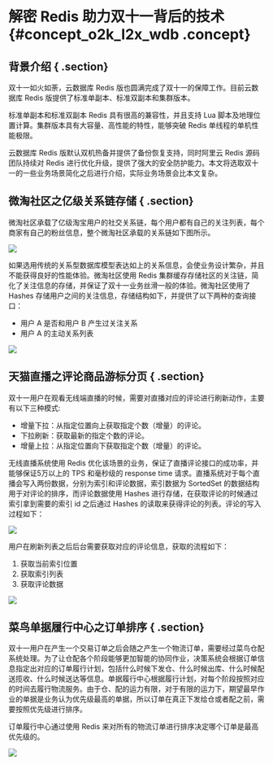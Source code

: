 # 解密 Redis 助力双十一背后的技术 {#concept_o2k_l2x_wdb .concept}

## 背景介绍 { .section}

双十一如火如荼，云数据库 Redis 版也圆满完成了双十一的保障工作。目前云数据库 Redis 版提供了标准单副本、标准双副本和集群版本。

标准单副本和标准双副本 Redis 具有很高的兼容性，并且支持 Lua 脚本及地理位置计算。集群版本具有大容量、高性能的特性，能够突破 Redis 单线程的单机性能极限。

云数据库 Redis 版默认双机热备并提供了备份恢复支持，同时阿里云 Redis 源码团队持续对 Redis 进行优化升级，提供了强大的安全防护能力。本文将选取双十一的一些业务场景简化之后进行介绍，实际业务场景会比本文复杂。

## 微淘社区之亿级关系链存储 { .section}

微淘社区承载了亿级淘宝用户的社交关系链，每个用户都有自己的关注列表，每个商家有自己的粉丝信息，整个微淘社区承载的关系链如下图所示。

![](http://static-aliyun-doc.oss-cn-hangzhou.aliyuncs.com/assets/img/3167/3169_zh-CN.png)

如果选用传统的关系型数据库模型表达如上的关系信息，会使业务设计繁杂，并且不能获得良好的性能体验。微淘社区使用 Redis 集群缓存存储社区的关注链，简化了关注信息的存储，并保证了双十一业务丝滑一般的体验。微淘社区使用了 Hashes 存储用户之间的关注信息，存储结构如下，并提供了以下两种的查询接口：

-   用户 A 是否和用户 B 产生过关注关系
-   用户 A 的主动关系列表

![](http://static-aliyun-doc.oss-cn-hangzhou.aliyuncs.com/assets/img/3167/3171_zh-CN.png)

## 天猫直播之评论商品游标分页 { .section}

双十一用户在观看无线端直播的时候，需要对直播对应的评论进行刷新动作，主要有以下三种模式:

-   增量下拉：从指定位置向上获取指定个数（增量）的评论。
-   下拉刷新：获取最新的指定个数的评论。
-   增量上拉：从指定位置向下获取指定个数（增量）的评论。

无线直播系统使用 Redis 优化该场景的业务，保证了直播评论接口的成功率，并能够保证5万以上的 TPS 和毫秒级的 response time 请求。直播系统对于每个直播会写入两份数据，分别为索引和评论数据，索引数据为 SortedSet 的数据结构用于对评论的排序，而评论数据使用 Hashes 进行存储，在获取评论的时候通过索引拿到需要的索引 id 之后通过 Hashes 的读取来获得评论的列表。评论的写入过程如下：

![](http://static-aliyun-doc.oss-cn-hangzhou.aliyuncs.com/assets/img/3167/3173_zh-CN.png)

用户在刷新列表之后后台需要获取对应的评论信息，获取的流程如下：

1.  获取当前索引位置
2.  获取索引列表
3.  获取评论数据

![](http://static-aliyun-doc.oss-cn-hangzhou.aliyuncs.com/assets/img/3167/3174_zh-CN.png)

## 菜鸟单据履行中心之订单排序 { .section}

双十一用户在产生一个交易订单之后会随之产生一个物流订单，需要经过菜鸟仓配系统处理。为了让仓配各个阶段能够更加智能的协同作业，决策系统会根据订单信息指定出对应的订单履行计划，包括什么时候下发仓、什么时候出库、什么时候配送揽收、什么时候送达等信息。单据履行中心根据履行计划，对每个阶段按照对应的时间去履行物流服务。由于仓、配的运力有限，对于有限的运力下，期望最早作业的单据是业务认为优先级最高的单据，所以订单在真正下发给仓或者配之前，需要按照优先级进行排序。

订单履行中心通过使用 Redis 来对所有的物流订单进行排序决定哪个订单是最高优先级的。

![](http://static-aliyun-doc.oss-cn-hangzhou.aliyuncs.com/assets/img/3167/3175_zh-CN.png)

